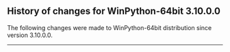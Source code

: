 ﻿## History of changes for WinPython-64bit 3.10.0.0

The following changes were made to WinPython-64bit distribution since version 3.10.0.0.

* * *
